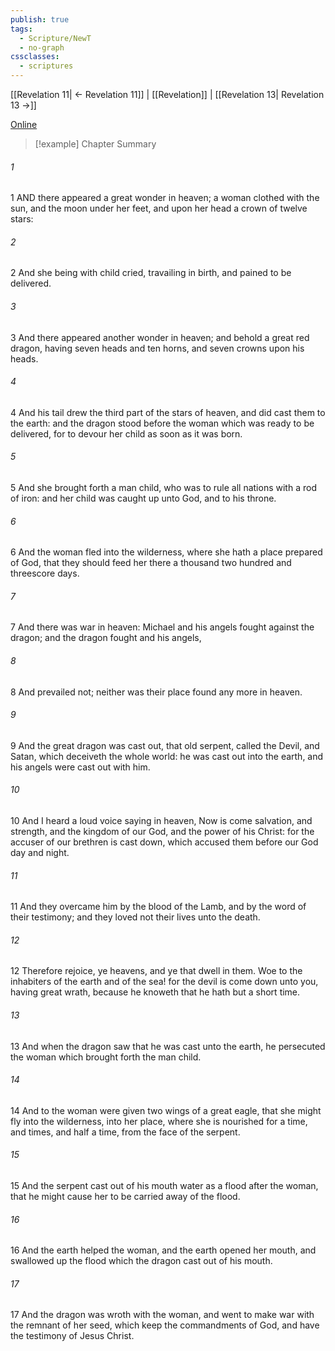 ```yaml
---
publish: true
tags:
  - Scripture/NewT
  - no-graph
cssclasses:
  - scriptures
---
```

[[Revelation 11| ← Revelation 11]] | [[Revelation]] | [[Revelation 13| Revelation 13 →]]

[Online](https://churchofjesuschrist.org/study/scriptures/nt/rev/12?lang=eng)

>[!example] Chapter Summary
>
###### 1
1 AND there appeared a great wonder in heaven; a woman clothed with the sun, and the moon under her feet, and upon her head a crown of twelve stars:
###### 2
2 And she being with child cried, travailing in birth, and pained to be delivered.
###### 3
3 And there appeared another wonder in heaven; and behold a great red dragon, having seven heads and ten horns, and seven crowns upon his heads.
###### 4
4 And his tail drew the third part of the stars of heaven, and did cast them to the earth: and the dragon stood before the woman which was ready to be delivered, for to devour her child as soon as it was born.
###### 5
5 And she brought forth a man child, who was to rule all nations with a rod of iron: and her child was caught up unto God, and to his throne.
###### 6
6 And the woman fled into the wilderness, where she hath a place prepared of God, that they should feed her there a thousand two hundred and threescore days.
###### 7
7 And there was war in heaven: Michael and his angels fought against the dragon; and the dragon fought and his angels,
###### 8
8 And prevailed not; neither was their place found any more in heaven.
###### 9
9 And the great dragon was cast out, that old serpent, called the Devil, and Satan, which deceiveth the whole world: he was cast out into the earth, and his angels were cast out with him.
###### 10
10 And I heard a loud voice saying in heaven, Now is come salvation, and strength, and the kingdom of our God, and the power of his Christ: for the accuser of our brethren is cast down, which accused them before our God day and night.
###### 11
11 And they overcame him by the blood of the Lamb, and by the word of their testimony; and they loved not their lives unto the death.
###### 12
12 Therefore rejoice, ye heavens, and ye that dwell in them. Woe to the inhabiters of the earth and of the sea! for the devil is come down unto you, having great wrath, because he knoweth that he hath but a short time.
###### 13
13 And when the dragon saw that he was cast unto the earth, he persecuted the woman which brought forth the man child.
###### 14
14 And to the woman were given two wings of a great eagle, that she might fly into the wilderness, into her place, where she is nourished for a time, and times, and half a time, from the face of the serpent.
###### 15
15 And the serpent cast out of his mouth water as a flood after the woman, that he might cause her to be carried away of the flood.
###### 16
16 And the earth helped the woman, and the earth opened her mouth, and swallowed up the flood which the dragon cast out of his mouth.
###### 17
17 And the dragon was wroth with the woman, and went to make war with the remnant of her seed, which keep the commandments of God, and have the testimony of Jesus Christ.



